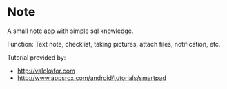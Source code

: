 # Note

A small note app with simple sql knowledge.

Function: Text note, checklist, taking pictures, attach files, notification, etc.

Tutorial provided by:
- http://valokafor.com
- http://www.appsrox.com/android/tutorials/smartpad
